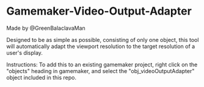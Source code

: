 # Gamemaker-Video-Output-Adapter
Made by @GreenBalaclavaMan

Designed to be as simple as possible, consisting of only one object, 
this tool will automatically adapt the viewport resolution to the target 
resolution of a user's display.

Instructions:
To add this to an existing gamemaker project, right click on the "objects" 
heading in gamemaker, and select the "obj_videoOutputAdapter" object included in this repo.
